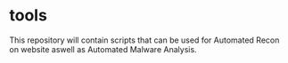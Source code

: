 # tools
This repository will contain scripts that can be used for Automated Recon on website aswell as Automated Malware Analysis.
